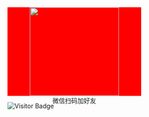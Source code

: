 <div style='text-align:center;width:300px;height:200px;background-color:red'>
  <img src="https://images.gitee.com/uploads/images/2022/0408/071102_611afdf6_381412.jpeg" width="200px" height="200px"/>
  <br/>
  微信扫码加好友
</div>

![Visitor Badge](https://visitor-badge.laobi.icu/badge?page_id=leorian.leorian)
